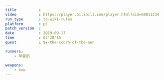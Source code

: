 ```yaml
---
title          :
video          : https://player.bilibili.com/player.html?aid=68011234
run_type       : ta-wiki-rules
platform       : pc
patch_version  : 
date           : 2019-09-17
time           : 02'28"15
quest          : 9★-the-scorn-of-the-sun

runners:
    - 早餐奶

weapons:
    - bow
---
```

